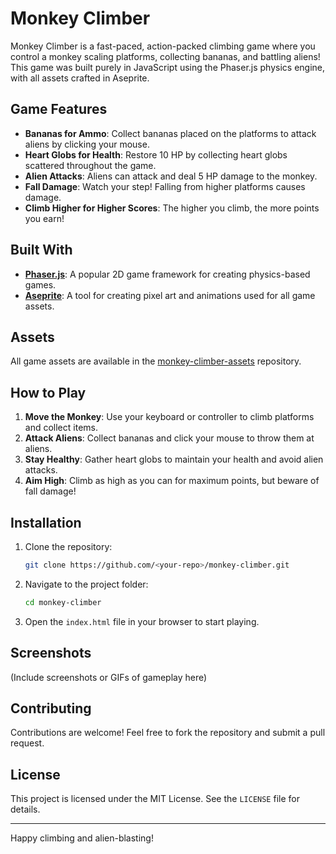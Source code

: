 # Monkey Climber

Monkey Climber is a fast-paced, action-packed climbing game where you control a monkey scaling platforms, collecting bananas, and battling aliens! This game was built purely in JavaScript using the Phaser.js physics engine, with all assets crafted in Aseprite.

## Game Features

- **Bananas for Ammo**: Collect bananas placed on the platforms to attack aliens by clicking your mouse.
- **Heart Globs for Health**: Restore 10 HP by collecting heart globs scattered throughout the game.
- **Alien Attacks**: Aliens can attack and deal 5 HP damage to the monkey.
- **Fall Damage**: Watch your step! Falling from higher platforms causes damage.
- **Climb Higher for Higher Scores**: The higher you climb, the more points you earn!

## Built With

- **[Phaser.js](https://phaser.io/)**: A popular 2D game framework for creating physics-based games.
- **[Aseprite](https://www.aseprite.org/)**: A tool for creating pixel art and animations used for all game assets.

## Assets

All game assets are available in the [monkey-climber-assets](https://github.com/rhlbulls/monkey-climber-assets) repository.

## How to Play

1. **Move the Monkey**: Use your keyboard or controller to climb platforms and collect items.
2. **Attack Aliens**: Collect bananas and click your mouse to throw them at aliens.
3. **Stay Healthy**: Gather heart globs to maintain your health and avoid alien attacks.
4. **Aim High**: Climb as high as you can for maximum points, but beware of fall damage!

## Installation

1. Clone the repository:
   ```bash
   git clone https://github.com/<your-repo>/monkey-climber.git
   ```
2. Navigate to the project folder:
   ```bash
   cd monkey-climber
   ```
3. Open the `index.html` file in your browser to start playing.

## Screenshots

(Include screenshots or GIFs of gameplay here)

## Contributing

Contributions are welcome! Feel free to fork the repository and submit a pull request.

## License

This project is licensed under the MIT License. See the `LICENSE` file for details.

---

Happy climbing and alien-blasting!

